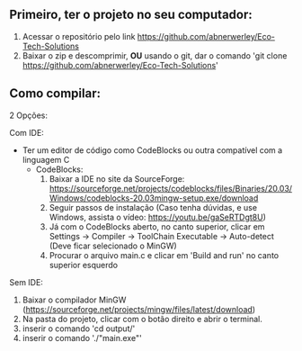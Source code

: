 ## Primeiro, ter o projeto no seu computador:
1. Acessar o repositório pelo link https://github.com/abnerwerley/Eco-Tech-Solutions
2. Baixar o zip e descomprimir, **OU** usando o git, dar o comando 'git clone https://github.com/abnerwerley/Eco-Tech-Solutions'

## Como compilar:
2 Opções:

Com IDE:
- Ter um editor de código como CodeBlocks ou outra compatível com a linguagem C
  - CodeBlocks:
    1. Baixar a IDE no site da SourceForge: https://sourceforge.net/projects/codeblocks/files/Binaries/20.03/Windows/codeblocks-20.03mingw-setup.exe/download
    2. Seguir passos de instalação (Caso tenha dúvidas, e use Windows, assista o vídeo: https://youtu.be/gaSeRTDgt8U)
    3. Já com o CodeBlocks aberto, no canto superior, clicar em Settings -> Compiler -> ToolChain Executable -> Auto-detect (Deve ficar selecionado o MinGW)
    4. Procurar o arquivo main.c e clicar em 'Build and run' no canto superior esquerdo

Sem IDE: 
  1. Baixar o compilador MinGW (https://sourceforge.net/projects/mingw/files/latest/download)
  2. Na pasta do projeto, clicar com o botão direito e abrir o terminal.
  3. inserir o comando 'cd output/'
  4. inserir o comando './"main.exe"'

